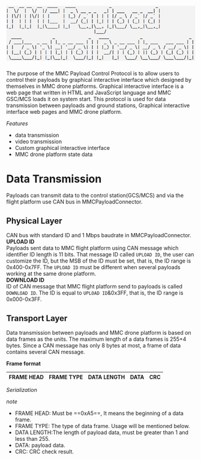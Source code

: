 # ![protocol](../resources/protocol.png)
The purpose of the MMC Payload Control Protocol is to allow users to control 
their payloads by graphical interactive interface which designed by themselves in
MMC drone platforms. Graphical interactive interface is a web page that written in 
HTML and JavaScript language and MMC GSC/MCS loads it on system start. This protocol 
is used for data transmission between payloads and ground stations, Graphical 
interactive interface web pages and MMC drone platform.

*Features* 

* data transmission
* video transmission
* Custom graphical interactive interface
* MMC drone platform state data

# Data Transmission
Payloads can transmit data to the control station(GCS/MCS) and via the flight platform 
use CAN bus in MMCPayloadConnector.
## Physical Layer
CAN bus with standard ID and 1 Mbps baudrate in MMCPayloadConnector.  
**UPLOAD ID**  
Payloads sent data to MMC flight platform using CAN message which identifier 
ID length is 11 bits. That message ID called `UPLOAD ID`, the user can customize 
the ID, but the MSB of the ID must be set, that is, the ID range is 0x400-0x7FF. The 
`UPLOAD ID` must be different when several payloads working at the same drone platform.   
**DOWNLOAD ID**  
ID of CAN message that MMC flight platform send to payloads is called `DOWNLOAD ID`.
The ID is equal to `UPLOAD ID`&0x3FF, that is, the ID range is 0x000-0x3FF.  

## Transport Layer
Data transmission between payloads and MMC drone platform is based on data frames 
as the units. The maximum length of a data frames is 255+4 bytes. Since a CAN message 
has only 8 bytes at most, a frame of data contains several CAN message.  

**Frame format**  

|FRAME HEAD|FRAME TYPE|DATA LENGTH|DATA|CRC|
|------------------|---------------|-------------------|-------|------|

*Serialization*

*note*  
- FRAME HEAD: Must be ==0xA5==, It means the beginning of a data frame.  
- FRAME TYPE: The type of data frame. Usage will be mentioned below.  
- DATA LENGTH:The length of payload data, must be greater than 1 and less than 255.  
- DATA: payload data.  
- CRC: CRC check result.  



